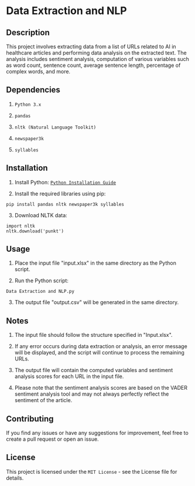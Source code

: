 # Data Extraction and NLP 

## Description
This project involves extracting data from a list of URLs related to AI in healthcare articles and performing data analysis on the extracted text. The analysis includes sentiment analysis, computation of various variables such as word count, sentence count, average sentence length, percentage of complex words, and more.

## Dependencies
1. `Python 3.x`

2. `pandas`

3. `nltk (Natural Language Toolkit)`

4. `newspaper3k`

5. `syllables`

## Installation
1. Install Python: [`Python Installation Guide`](https://www.python.org/downloads/)

2. Install the required libraries using pip:
```
pip install pandas nltk newspaper3k syllables
```

3. Download NLTK data:
```
import nltk
nltk.download('punkt')
```

## Usage
1. Place the input file "input.xlsx" in the same directory as the Python script.

2. Run the Python script:
```
Data Extraction and NLP.py
```

3. The output file "output.csv" will be generated in the same directory.

## Notes
1. The input file should follow the structure specified in "Input.xlsx".

2. If any error occurs during data extraction or analysis, an error message will be displayed, and the script will continue to process the remaining URLs.

3. The output file will contain the computed variables and sentiment analysis scores for each URL in the input file.

4. Please note that the sentiment analysis scores are based on the VADER sentiment analysis tool and may not always perfectly reflect the sentiment of the article.

## Contributing
If you find any issues or have any suggestions for improvement, feel free to create a pull request or open an issue.

## License
This project is licensed under the `MIT License` - see the License file for details.
